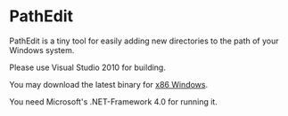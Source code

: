 PathEdit
========

PathEdit is a tiny tool for easily adding new directories to the path of your Windows system.

Please use Visual Studio 2010 for building.

You may download the latest binary for [x86 Windows](https://github.com/pvorb/path-edit/raw/master/PathEdit/bin/Release/PathEdit.exe).

You need Microsoft's .NET-Framework 4.0 for running it.

